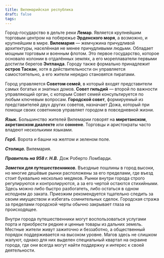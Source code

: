 ```yaml
---
title: Вилемарийская республика
draft: false
tags:
---
```

Город-государство в дельте реки **Лемар**. Является крупнейшим торговым центром на побережье **Эрденского моря**, а возможно, и крупнейшим в мире. **Вилемария** — жемчужина причудливой архитектуры, населённая не менее причудливыми людьми. Обладает мощным торговым и военным флотом. Это первое государство, которое основало колонии в отдалённых землях, а его мореплаватели первыми достигли берегов **Энтланда**. Городу также формально принадлежит **остров Таскан**, хотя в действительности он управляется самостоятельно, а его жители нередко становятся пиратами.

Город управляется **Советом семей**, в который входят представители самых богатых и знатных домов. **Совет гильдий** — второй по важности управляющий орган, с которым Совет семей консультируется по любым ключевым вопросам. **Городской совет**, формируемый из представителей двух других советов, назначает Дожа, который при помощи своих советников управляет городом в повседневной жизни.

***Язык.*** Большинство жителей Вилемарии говорят на **миретанском**, **акретанском диалекте** или **соннене**. Торговцы и аристократы часто владеют несколькими языками.

***Герб.*** Ворота и башни на желтом и зеленом поле.

***Столица.*** Вилемария.

***Правитель на 958 г. Н.В.*** Дож Роберто Ломбарди.

***Заметки для путешественников.*** Въездные пошлины в город высоки, но многие дешёвые рынки расположены за его пределами, где въезд стоит буквально несколько медяков. Рынки внутри города строго регулируются и контролируются, а за его чертой остаются стихийными. Здесь можно либо быстро разбогатеть, либо остаться в одном исподнем до заката. Приезжим рекомендуется тщательно следить за своим имуществом и избегать сомнительных сделок. Городская стража за пределами городской черты обычно закрывает глаза на происходящее.

Внутри города путешественники могут воспользоваться услугами порта и приобрести редкие и ценные товары из дальних земель. Местные жители живут зажиточно и беззаботно, а общественный порядок поддерживается на высоком уровне. Магов здесь не слишком жалуют, однако для них выделен специальный квартал на окраине города, где они всегда могут найти поддержку и интерес к своей деятельности.
